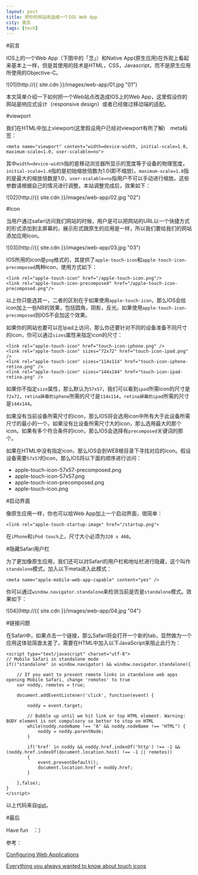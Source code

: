 ```yaml
---
layout: post
title: 把你的网站改造成一个IOS Web App
city: 南京
tags: [tech]
---
```


#前言

IOS上的一个Web App（下图中的「念」）和Native App(原生应用)在外观上看起来基本上一样，但是其使用的技术是HTML，CSS，Javascript，而不是原生应用所使用的Objective-C。

![01](http://{{ site.cdn }}/images/web-app/01.jpg "01")

本文简单介绍一下如何把一个Web站点改造成IOS上的Web App，这里假设你的网站是响应式设计（responsive design）或者已经做过移动端的适配。

#viewport

我们在HTML中加上viewport(这里假设用户已经对viewport有所了解)　meta标签：

	<meta name="viewport" content="width=device-width, initial-scale=1.0, maximum-scale=1.0, user-scalable=no">

其中`width=device-width`指的是移动浏览器所显示的宽度等于设备的物理宽度，`initial-scale=1.0`指的是初始缩放倍数为1.0(即不缩放)，`maximum-scale=1.0`指的是最大的缩放倍数是1.0，`user-scalable=no`指用户不可以手动进行缩放。这些参数请根据自己的情况进行调整。本站调整完成后，效果如下：

![02](http://{{ site.cdn }}/images/web-app/02.jpg "02")

#Icon

当用户通过safari访问我们网站的时候，用户是可以把网站的URL以一个快捷方式的形式添加到主屏幕的，展示形式跟原生的应用是一样，所以我们要给我们的网站添加应用Icon。

![03](http://{{ site.cdn }}/images/web-app/03.jpg "03")

IOS所用的icon是`png`格式的，其提供了`apple-touch-icon`和`apple-touch-icon-precomposed`两种icon，使用方式如下：

	<link rel="apple-touch-icon" href="/apple-touch-icon.png"/>
	<link rel="apple-touch-icon-precomposed" href="/apple-touch-icon-precomposed.png"/>
	
以上你只能选其一，二者的区别在于如果使用`apple-touch-icon`，那么IOS会给icon加上一些NB的效果，包括圆角，阴影，反光。如果使用`apple-touch-icon-precomposed`则IOS不会加这个效果。

如果你的网站也要可以在Ipad上访问，那么你还要针对不同的设备准备不同尺寸的icon，你可以通过`sizes`属性来指定icon的尺寸：

	<link rel="apple-touch-icon" href="touch-icon-iphone.png" />
	<link rel="apple-touch-icon" sizes="72x72" href="touch-icon-ipad.png" />
	<link rel="apple-touch-icon" sizes="114x114" href="touch-icon-iphone-retina.png" />
	<link rel="apple-touch-icon" sizes="144x144" href="touch-icon-ipad-retina.png" />
	
如果你不指定`size`属性，那么默认为`57x57`，我们可以看到`ipad`所需icon的尺寸是`72x72`，`retina屏幕的iphone`所需的尺寸是`114x114`，`retina屏幕的ipad`所需的尺寸是`144x144`。

如果没有当前设备所需尺寸的icon，那么IOS将会选用icon中所有大于此设备所需尺寸的最小的一个。如果没有比设备所需尺寸大的icon，那么选用最大的那个icon。如果有多个符合条件的icon，那么IOS会选择有`precomposed`关键词的那个。

如果在HTML中没有指定icon，那么IOS会到WEB根目录下寻找对应的icon。假设设备需要`57x57`的icon，那么IOS将以下面的顺序进行访问：

* apple-touch-icon-57x57-precomposed.png
* apple-touch-icon-57x57.png
* apple-touch-icon-precomposed.png
* apple-touch-icon.png

#启动界面

像原生应用一样，你也可以给Web App加上一个启动界面，很简单：

	<link rel="apple-touch-startup-image" href="/startup.png">

在`iPhone`和`iPod touch`上，尺寸大小必须为`320 x 460`。

#隐藏Safari用户栏

为了更加像原生应用，我们还可以对Safari的用户栏和地址栏进行隐藏，这个叫作`standalone`模式，加入以下meta进入此模式：

	<meta name="apple-mobile-web-app-capable" content="yes" />

你可以通过`window.navigator.standalone`来检测当前是否是`standalone`模式。效果如下：

![04](http://{{ site.cdn }}/images/web-app/04.jpg "04")

#链接问题

在Safari中，如果点击一个链接，那么Safari将会打开一个新的tab，显然做为一个应用这体验简直太差了，需要在HTML中加入以下JavaScript来阻止此行为：

	<script type="text/javascript" charset="utf-8">
	// Mobile Safari in standalone mode
	if(("standalone" in window.navigator) && window.navigator.standalone){
   
		// If you want to prevent remote links in standalone web apps opening Mobile Safari, change 'remotes' to true
		var noddy, remotes = true;

		document.addEventListener('click', function(event) {
	
			noddy = event.target;
	
			// Bubble up until we hit link or top HTML element. Warning: BODY element is not compulsory so better to stop on HTML
			while(noddy.nodeName !== "A" && noddy.nodeName !== "HTML") {
		        noddy = noddy.parentNode;
		    }
	
			if('href' in noddy && noddy.href.indexOf('http') !== -1 && (noddy.href.indexOf(document.location.host) !== -1 || remotes))
			{
				event.preventDefault();
				document.location.href = noddy.href;
			}

		},false);
	}
	</script>

以上代码来自[gist](https://gist.github.com/kylebarrow/1042026)。

#最后

Have fun　：）

参考：

[Configuring Web Applications](http://developer.apple.com/library/ios/#documentation/AppleApplications/Reference/SafariWebContent/ConfiguringWebApplications/ConfiguringWebApplications.html)

[Everything you always wanted to know about touch icons](http://mathiasbynens.be/notes/touch-icons)


